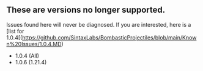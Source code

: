 ## These are versions no longer supported.
Issues found here will never be diagnosed. If you are interested, here is a [list for 1.0.4[(https://github.com/SintaxLabs/BombasticProjectiles/blob/main/Known%20Issues/1.0.4.MD)
- 1.0.4 (All)
- 1.0.6 (1.21.4)
